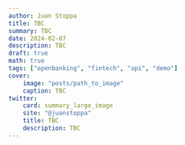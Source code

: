 ```yaml
---
author: Juan Stoppa
title: TBC
summary: TBC
date: 2024-02-07
description: TBC
draft: true
math: true
tags: ["openbanking", "fintech", "api", "demo"]
cover:
    image: "posts/path_to_image"
    caption: TBC
twitter:
    card: summary_large_image
    site: "@juanstoppa"
    title: TBC
    description: TBC
---
```




